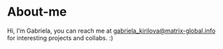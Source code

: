 # About-me
Hi, I’m Gabriela, you can reach me at gabriela_kirilova@matrix-global.info for interesting projects and collabs. :)
